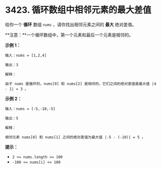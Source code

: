 # 3423. 循环数组中相邻元素的最大差值

给你一个 **循环** 数组 `nums` ，请你找出相邻元素之间的 **最大** 绝对差值。

**注意：**一个循环数组中，第一个元素和最后一个元素是相邻的。

**示例 1：**

```()
输入：nums = [1,2,4]

输出：3

解释：

由于 nums 是循环的，nums[0] 和 nums[2] 是相邻的，它们之间的绝对差值是最大值 |4 - 1| = 3 。
```

**示例 2：**

```()
输入：nums = [-5,-10,-5]

输出：5

解释：

相邻元素 nums[0] 和 nums[1] 之间的绝对差值为最大值 |-5 - (-10)| = 5 。
```

**提示：**

- `2 <= nums.length <= 100`
- `-100 <= nums[i] <= 100`
